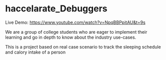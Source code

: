 # haccelarate_Debuggers
Live Demo:
https://www.youtube.com/watch?v=NpqBBPpitAU&t=9s

We are a group of college students who are eager to implement their learning and go in depth to know about the industry use-cases.

This is a project based  on real case scenario to track the sleeping schedule and calory intake of a person
